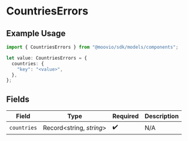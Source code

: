 # CountriesErrors

## Example Usage

```typescript
import { CountriesErrors } from "@moovio/sdk/models/components";

let value: CountriesErrors = {
  countries: {
    "key": "<value>",
  },
};
```

## Fields

| Field                    | Type                     | Required                 | Description              |
| ------------------------ | ------------------------ | ------------------------ | ------------------------ |
| `countries`              | Record<string, *string*> | :heavy_check_mark:       | N/A                      |